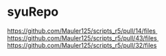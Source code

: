 # syuRepo
https://github.com/Mauler125/scripts_r5/pull/14/files 
https://github.com/Mauler125/scripts_r5/pull/43/files 
https://github.com/Mauler125/scripts_r5/pull/32/files
